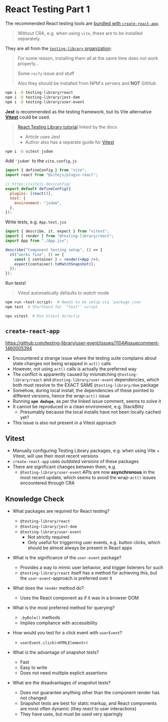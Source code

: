 # React Testing Part 1

The recommended React testing tools are [bundled with `create-react-app`](https://create-react-app.dev/docs/running-tests).

> Without CRA, e.g. when using `vite`, these are to be installed separately.

They are all from the [`testing-library` organization](https://github.com/testing-library):

> For some reason, installing them all at the same time does not work properly...
>
> Some `reify` issue and stuff
>
> Also they should be installed from NPM's servers and **NOT** GitHub

```sh
npm i -D testing-library/react
npm i -D testing-library/jest-dom
npm i -D testing-library/user-event
```

**Jest** is recommended as the testing framework, but its Vite alternative [**Vitest**](https://vitest.dev/) could be used.

> [React Testing Library tutorial](https://testing-library.com/docs/react-testing-library/intro#tutorials) linked by the docs
>
> - Article uses Jest
> - Author also has a separate guide for [Vitest](https://www.robinwieruch.de/vitest-react-testing-library/)

```sh
npm i -D vitest jsdom
```

Add `'jsdom'` to the `vite.config.js`

```js
import { defineConfig } from "vite";
import react from "@vitejs/plugin-react";

// https://vitejs.dev/config/
export default defineConfig({
  plugins: [react()],
  test: {
    environment: "jsdom",
  },
});
```

Write tests, e.g. `App.test.jsx`

```jsx
import { describe, it, expect } from "vitest";
import { render } from "@testing-library/react";
import App from "./App.jsx";

describe("Component testing setup", () => {
  it("works fine", () => {
    const { container } = render(<App />);
    expect(container).toMatchSnapshot();
  });
});
```

Run tests!

> Vitest automatically defaults to _watch_ mode

```sh
npm run <test-script>  # Needs to be setup via `package.json`
npm test  # Shorthand for `"test"` script

npx vitest  # Run Vitest directly
```

## `create-react-app`

https://github.com/testing-library/user-event/issues/1104#issuecomment-1460005394

- Encountered a strange issue where the testing suite complains about state changes not being wrapped in `act()` calls
- However, not using `act()` calls is actually the preferred way
- The conflict is apparently caused by mismatching `@testing-library/react` and `@testing-library/user-event` dependencies, which both must resolve to the EXACT SAME `@testing-library/dom` package
- Somehow, during local install, the dependencies of these pointed to different versions, hence the wrap-`act()` issue
- Running **`npm dedupe`**, as per the linked issue comment, seems to solve it
- It cannot be reproduced in a clean environment, e.g. StackBlitz
  - Presumably because the local installs have not been locally cached yet?
- This issue is also not present in a Vitest approach

## Vitest

- Manually configuring Testing Library packages, e.g. when using Vite + Vitest, will use their most recent versions
- `create-react-app` uses _outdated versions_ of these packages
- There are significant changes between them, e.g.
  - `@testing-library/user-event` APIs are now **asynchronous** in the most recent update, which seems to avoid the wrap-`act()` issues encountered through CRA

## Knowledge Check

- What packages are required for React testing?

  - `@testing-library/react`
  - `@testing-library/jest-dom`
  - `@testing-library/user-event`
    - Not strictly required
    - Only useful for triggerring user events, e.g. button clicks, which should be almost always be present in React apps

- What is the significance of the `user-event` package?

  - Provides a way to mimic user behavior, and trigger listeners for such
  - `@testing-library/react` itself has a method for achieving this, but the `user-event`-approach is preferred over it

- What does the `render` method do?

  - Uses the React component as if it was in a browser DOM

- What is the most preferred method for querying?

  - `.byRole()` methods
  - Implies compliance with accessibility

- How would you test for a click event with `userEvent`?

  - `userEvent.click(<HTMLElement>)`

- What is the advantage of snapshot tests?

  - Fast
  - Easy to write
  - Does not need multiple explicit assertions

- What are the disadvantages of snapshot tests?

  - Does not guarantee anything other than the component render has not changed
  - Snapshot tests are best for static markup, and React components are most often dynamic (they _react_ to user interactions)
  - They have uses, but must be used very sparingly
